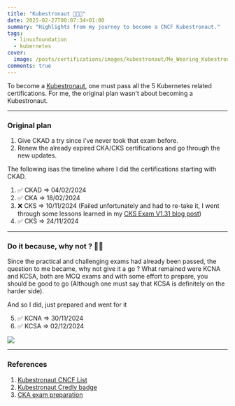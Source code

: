 ```yaml
---
title: "Kubestronaut 🧑‍🚀🚀"
date: 2025-02-27T00:07:34+01:00
summary: "Highlights from my journey to become a CNCF Kubestronaut."
tags:
  - linuxfoundation
  - kubernetes
cover:
  image: /posts/certifications/images/kubestronaut/Me_Wearing_Kubestronaut_Jacket.jpeg
comments: true
---
```


To become a [Kubestronaut](https://www.cncf.io/training/kubestronaut/), one must pass all the 5 Kubernetes related certifications.
For me, the original plan wasn't about becoming a Kubestronaut.

---

### Original plan
1. Give CKAD a try since i've never took that exam before.
2. Renew the already expired CKA/CKS certifications and go through the new updates.

The following isas the timeline where I did the certifications starting with CKAD.
1. ✅ CKAD  => 04/02/2024
2. ✅ CKA   => 18/02/2024
3. ❌ CKS   => 10/11/2024 (Failed unfortunately and had to re-take it, I went through some lessons learned in my [CKS Exam V1.31 blog post](https://thejaxon.github.io/posts/certifications/cks_exam/))
4. ✅ CKS   => 24/11/2024

---

### Do it because, why not ? 🧑‍🚀
Since the practical and challenging exams had already been passed, the question to me became, why not give it a go ?
What remained were KCNA and KCSA, both are MCQ exams and with some effort to prepare, you should be good to go (Although one must say that KCSA is definitely on the harder side).

And so I did, just prepared and went for it

5. ✅ KCNA  => 30/11/2024
6. ✅ KCSA  => 02/12/2024

![](/posts/certifications/images/kubestronaut/Kubestronaut_List.png)

---

### References
1. [Kubestronaut CNCF List](https://www.cncf.io/training/kubestronaut/?p=mohamed-mostafa-elsayed-mohamed)
2. [Kubestronaut Credly badge](https://www.credly.com/badges/c6625984-e8d9-4282-a023-6c700b01e7c5/public_url)
3. [CKA exam preparation](https://github.com/theJaxon/CKA)
